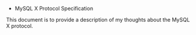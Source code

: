 * MySQL X Protocol Specification

This document is to provide a description of my thoughts about the
MySQL X protocol.
